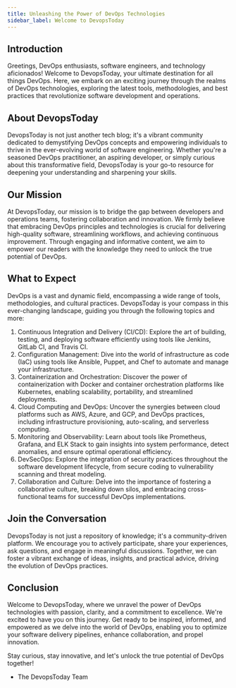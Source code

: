 ```yaml
---
title: Unleashing the Power of DevOps Technologies
sidebar_label: Welcome to DevopsToday
---
```


## Introduction

Greetings, DevOps enthusiasts, software engineers, and technology aficionados! Welcome to DevopsToday, your ultimate destination for all things DevOps. Here, we embark on an exciting journey through the realms of DevOps technologies, exploring the latest tools, methodologies, and best practices that revolutionize software development and operations.

## About DevopsToday

DevopsToday is not just another tech blog; it's a vibrant community dedicated to demystifying DevOps concepts and empowering individuals to thrive in the ever-evolving world of software engineering. Whether you're a seasoned DevOps practitioner, an aspiring developer, or simply curious about this transformative field, DevopsToday is your go-to resource for deepening your understanding and sharpening your skills.

## Our Mission

At DevopsToday, our mission is to bridge the gap between developers and operations teams, fostering collaboration and innovation. We firmly believe that embracing DevOps principles and technologies is crucial for delivering high-quality software, streamlining workflows, and achieving continuous improvement. Through engaging and informative content, we aim to empower our readers with the knowledge they need to unlock the true potential of DevOps.

## What to Expect

DevOps is a vast and dynamic field, encompassing a wide range of tools, methodologies, and cultural practices. DevopsToday is your compass in this ever-changing landscape, guiding you through the following topics and more:

1. Continuous Integration and Delivery (CI/CD): Explore the art of building, testing, and deploying software efficiently using tools like Jenkins, GitLab CI, and Travis CI.
2. Configuration Management: Dive into the world of infrastructure as code (IaC) using tools like Ansible, Puppet, and Chef to automate and manage your infrastructure.
3. Containerization and Orchestration: Discover the power of containerization with Docker and container orchestration platforms like Kubernetes, enabling scalability, portability, and streamlined deployments.
4. Cloud Computing and DevOps: Uncover the synergies between cloud platforms such as AWS, Azure, and GCP, and DevOps practices, including infrastructure provisioning, auto-scaling, and serverless computing.
5. Monitoring and Observability: Learn about tools like Prometheus, Grafana, and ELK Stack to gain insights into system performance, detect anomalies, and ensure optimal operational efficiency.
6. DevSecOps: Explore the integration of security practices throughout the software development lifecycle, from secure coding to vulnerability scanning and threat modeling.
7. Collaboration and Culture: Delve into the importance of fostering a collaborative culture, breaking down silos, and embracing cross-functional teams for successful DevOps implementations.

## Join the Conversation

DevopsToday is not just a repository of knowledge; it's a community-driven platform. We encourage you to actively participate, share your experiences, ask questions, and engage in meaningful discussions. Together, we can foster a vibrant exchange of ideas, insights, and practical advice, driving the evolution of DevOps practices.

## Conclusion

Welcome to DevopsToday, where we unravel the power of DevOps technologies with passion, clarity, and a commitment to excellence. We're excited to have you on this journey. Get ready to be inspired, informed, and empowered as we delve into the world of DevOps, enabling you to optimize your software delivery pipelines, enhance collaboration, and propel innovation.

Stay curious, stay innovative, and let's unlock the true potential of DevOps together!

- The DevopsToday Team
